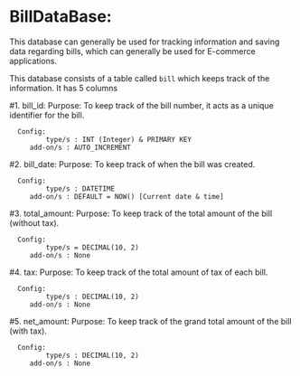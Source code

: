 # BillDataBase:

This database can generally be used for tracking information and saving data regarding bills,
which can generally be used for E-commerce applications.

This database consists of a table called `bill` which keeps track of the information.
It has 5 columns

#1. bill_id:
      Purpose: To keep track of the bill number, it acts as a unique identifier for the
	       bill.

      Config:
             type/s : INT (Integer) & PRIMARY KEY
	     add-on/s : AUTO_INCREMENT

#2. bill_date:
      Purpose: To keep track of when the bill was created.

      Config:
             type/s : DATETIME
	     add-on/s : DEFAULT = NOW() [Current date & time]

#3. total_amount:
      Purpose: To keep track of the total amount of the bill (without tax).

      Config:
             type/s = DECIMAL(10, 2)
	     add-on/s : None

#4. tax:
      Purpose: To keep track of the total amount of tax of each bill.

      Config:
             type/s : DECIMAL(10, 2)
	     add-on/s : None

#5. net_amount:
      Purpose: To keep track of the grand total amount of the bill (with tax).

      Config:
             type/s : DECIMAL(10, 2)
	     add-on/s : None
